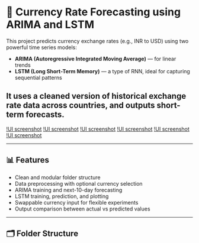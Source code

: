 # 💱 Currency Rate Forecasting using ARIMA and LSTM

This project predicts currency exchange rates (e.g., INR to USD) using two powerful time series models:
- **ARIMA (Autoregressive Integrated Moving Average)** — for linear trends
- **LSTM (Long Short-Term Memory)** — a type of RNN, ideal for capturing sequential patterns

It uses a cleaned version of historical exchange rate data across countries, and outputs short-term forecasts.
---
[!UI screenshot](asstes/indian.jpeg)
[!UI screenshot](asstes/indian_g.png)
[!UI screenshot](asstes//inr%20lstm.jpeg)
[!UI screenshot](asstes/inr%20lstm_g.png)
[!UI screenshot](asstes/euro%20arima.jpeg)
[!UI screenshot](asstes/euro%20arima_g.png)



---

## 📊 Features

- Clean and modular folder structure
- Data preprocessing with optional currency selection
- ARIMA training and next-10-day forecasting
- LSTM training, prediction, and plotting
- Swappable currency input for flexible experiments
- Output comparison between actual vs predicted values

---

## 🗂 Folder Structure

